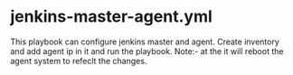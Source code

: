 # jenkins-master-agent.yml
This playbook can configure jenkins master and agent.
Create inventory and add agent ip in it and run the playbook.
Note:- at the it will reboot the agent system to refeclt the changes.
